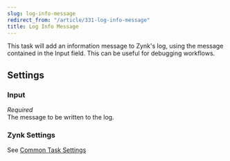 ```yaml
---
slug: log-info-message
redirect_from: "/article/331-log-info-message"
title: Log Info Message
---
```

This task will add an information message to Zynk's log, using the message contained in the Input field. This can be useful for debugging workflows.

## Settings
### Input
_Required_  
The message to be written to the log.

### Zynk Settings
See [Common Task Settings](common-task-settings)